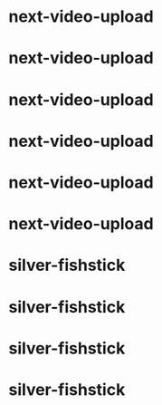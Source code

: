 # next-video-upload
# next-video-upload
# next-video-upload
# next-video-upload
# next-video-upload
# next-video-upload
# silver-fishstick
# silver-fishstick
# silver-fishstick
# silver-fishstick
